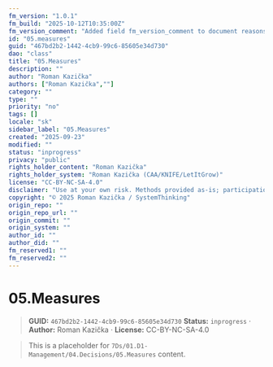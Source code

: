 ```yaml
---
fm_version: "1.0.1"
fm_build: "2025-10-12T10:35:00Z"
fm_version_comment: "Added field fm_version_comment to document reasons for FM updates"
id: "05.measures"
guid: "467bd2b2-1442-4cb9-99c6-85605e34d730"
dao: "class"
title: "05.Measures"
description: ""
author: "Roman Kazička"
authors: ["Roman Kazička",""]
category: ""
type: ""
priority: "no"
tags: []
locale: "sk"
sidebar_label: "05.Measures"
created: "2025-09-23"
modified: ""
status: "inprogress"
privacy: "public"
rights_holder_content: "Roman Kazička"
rights_holder_system: "Roman Kazička (CAA/KNIFE/LetItGrow)"
license: "CC-BY-NC-SA-4.0"
disclaimer: "Use at your own risk. Methods provided as-is; participation is voluntary and context-aware."
copyright: "© 2025 Roman Kazička / SystemThinking"
origin_repo: ""
origin_repo_url: ""
origin_commit: ""
origin_system: ""
author_id: ""
author_did: ""
fm_reserved1: ""
fm_reserved2: ""
---
```

# 05.Measures

<!-- fm-visible: start -->
> **GUID:** `467bd2b2-1442-4cb9-99c6-85605e34d730`
> **Status:** `inprogress` · **Author:** Roman Kazička · **License:** CC-BY-NC-SA-4.0
<!-- fm-visible: end -->

> This is a placeholder for `7Ds/01.D1-Management/04.Decisions/05.Measures` content.

